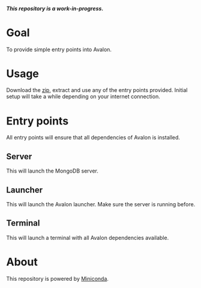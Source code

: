 ##### This repository is a work-in-progress.

# Goal

To provide simple entry points into Avalon.

# Usage

Download the [zip](https://github.com/tokejepsen/avalon-environment/archive/master.zip), extract and use any of the entry points provided. Initial setup will take a while depending on your internet connection.

# Entry points

All entry points will ensure that all dependencies of Avalon is installed.

## Server

This will launch the MongoDB server.

## Launcher

This will launch the Avalon launcher. Make sure the server is running before.

## Terminal

This will launch a terminal with all Avalon dependencies available.

# About

This repository is powered by [Miniconda](https://conda.io/miniconda.html).
